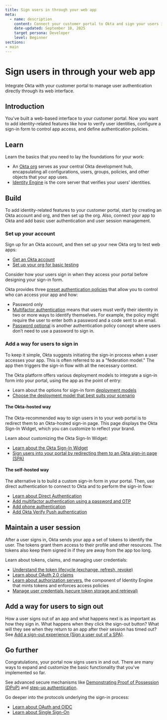 ```yaml
---
title: Sign users in through your web app
meta:
  - name: description
    content: Connect your customer portal to Okta and sign your users in and out through the web portal UI.
    date-updated: September 10, 2025
    target persona: Developer
    level: Beginner
sections:
- main
---
```


# Sign users in through your web app

Integrate Okta with your customer portal to manage user authentication directly through its web interface.

## Introduction

You've built a web-based interface to your customer portal. Now you want to add identity-related features like how to verify user identities, configure a sign-in form to control app access, and define authentication policies.

## Learn

Learn the basics that you need to lay the foundations for your work:

* An [Okta org](/docs/concepts/okta-organizations/) serves as your central Okta development hub, encapsulating all configurations, users, groups, policies, and other objects that your app uses.
* [Identity Engine](/docs/concepts/oie-intro/) is the core server that verifies your users' identities.

## Build

To add identity-related features to your customer portal, start by creating an Okta account and org, and then set up the org. Also, connect your app to Okta and add basic user authentication and user session management.

### Set up your account

Sign up for an Okta account, and then set up your new Okta org to test web apps:

* [Get an Okta account](/docs/reference/org-defaults/)
* [Set up your org for basic testing](/docs/guides/set-up-org/main/)

Consider how your users sign in when they access your portal before designing your sign-in form.

Okta provides three [preset authentication policies](https://help.okta.com/okta_help.htm?type=oie&id=ext-preset-auth-policies) that allow you to control who can access your app and how:

* Password only
* [Multifactor authentication](/docs/concepts/mfa/) means that users must verify their identity in two or more ways to identify themselves. For example, the policy might require the user to enter both a password and a code sent to an email.
* [Password optional](/docs/guides/pwd-optional-overview/aspnet/main/) is another authentication policy concept where users don’t need to use a password to sign in.

### Add a way for users to sign in

To keep it simple, Okta suggests initiating the sign-in process when a user accesses your app. This is often referred to as a "federation model." The app then triggers the sign-in flow with all the necessary context.

The Okta platform offers various deployment models to integrate a sign-in form into your portal, using the app as the point of entry:

* Learn about the options for sign-in form [deployment models](/docs/concepts/redirect-vs-embedded/)
* [Choose the deployment model that best suits your scenario](/docs/concepts/redirect-vs-embedded/#deployment-models-and-the-authentication-api)

#### The Okta-hosted way

The Okta-recommended way to sign users in to your web portal is to redirect them to an Okta-hosted sign-in page. This page displays the Okta Sign-In Widget, which you can customize to reflect your brand.

Learn about customizing the Okta Sign-In Widget:

* [Learn about the Okta Sign-In Widget](/docs/concepts/sign-in-widget/)
* [Sign users into your portal by redirecting them to an Okta sign-in page (SPA)](/docs/guides/sign-into-spa-redirect/angular/main/)

#### The self-hosted way

The alternative is to build a custom sign-in form in your portal. Then, use direct authentication to connect to Okta and to perform the sign-in flow:

* [Learn about Direct Authentication](/docs/concepts/direct-authentication/)
* [Add multifactor authentication using a password and OTP](/docs/guides/configure-direct-auth-grants/bmfaotp/main/)
* [Add phone authentication](/docs/guides/configure-direct-auth-grants/fmfaoobsv/main/)
* [Add Okta Verify Push authentication](/docs/guides/configure-direct-auth-grants/dmfaoobov/main/)

## Maintain a user session

After a user signs in, Okta sends your app a set of tokens to identify the user. The tokens grant them access to their profile and other resources. The tokens also keep them signed in if they are away from the app too long.

Learn about tokens, claims, and managing user credentials:

* [Understand the token lifecycle (exchange, refresh, revoke)](/docs/concepts/token-lifecycles/)
* [Learn about OAuth 2.0 claims](/docs/concepts/oauth-claims/)
* [Learn about authorization servers](/docs/concepts/auth-servers/), the component of Identity Engine that mints tokens and enforces access policies
* [Manage user credentials (secure token storage and retrieval)](/docs/concepts/manage-user-creds/)

## Add a way for users to sign out

How a user signs out of an app and what happens next is as important as how they sign in. What happens when they click the sign-out button? What will they see when they return to an app after their session has timed out? See [Add a sign-out experience (Sign a user out of a SPA)](/docs/guides/auth-js-redirect/main/#add-a-sign-out-function).

## Go further

Congratulations, your portal now signs users in and out. There are many ways to expand and customize the basic functionality that you've implemented so far.

See advanced secure mechanisms like [Demonstrating Proof of Possession (DPoP)](/docs/guides/dpop/nonoktaresourceserver/main/) and [step-up authentication](/docs/guides/step-up-authentication/main/).

Go deeper into the protocols underlying the sign-in process:

* [Learn about OAuth and OIDC](/docs/concepts/oauth-openid/)
* [Learn about Single Sign-On](/docs/concepts//)
